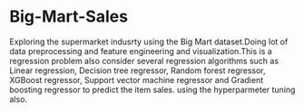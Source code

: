 # Big-Mart-Sales
Exploring the supermarket indusrty using the Big Mart dataset.Doing lot of data preprocessing and feature engineering and visualization.This is a regression problem also consider several regression algorithms such as Linear regression, Decision tree regressor, Random forest regressor, XGBoost regressor, Support vector machine regressor and Gradient boosting regressor to predict the item sales. using the hyperparmeter tuning also.
